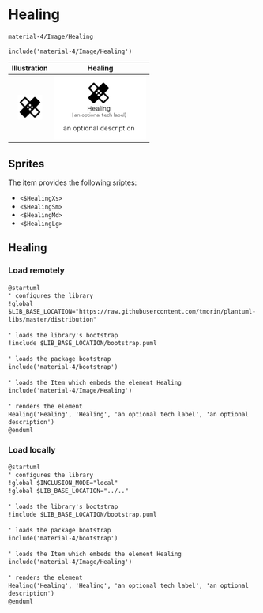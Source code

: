 # Healing


```text
material-4/Image/Healing
```

```text
include('material-4/Image/Healing')
```



| Illustration | Healing |
| :---: | :---: |
| ![illustration for Illustration](../../material-4/Image/Healing.png) | ![illustration for Healing](../../material-4/Image/Healing.Local.png) |



## Sprites
The item provides the following sriptes:

- `<$HealingXs>`
- `<$HealingSm>`
- `<$HealingMd>`
- `<$HealingLg>`





## Healing

### Load remotely
```plantuml
@startuml
' configures the library
!global $LIB_BASE_LOCATION="https://raw.githubusercontent.com/tmorin/plantuml-libs/master/distribution"

' loads the library's bootstrap
!include $LIB_BASE_LOCATION/bootstrap.puml

' loads the package bootstrap
include('material-4/bootstrap')

' loads the Item which embeds the element Healing
include('material-4/Image/Healing')

' renders the element
Healing('Healing', 'Healing', 'an optional tech label', 'an optional description')
@enduml
```

### Load locally
```plantuml
@startuml
' configures the library
!global $INCLUSION_MODE="local"
!global $LIB_BASE_LOCATION="../.."

' loads the library's bootstrap
!include $LIB_BASE_LOCATION/bootstrap.puml

' loads the package bootstrap
include('material-4/bootstrap')

' loads the Item which embeds the element Healing
include('material-4/Image/Healing')

' renders the element
Healing('Healing', 'Healing', 'an optional tech label', 'an optional description')
@enduml
```

